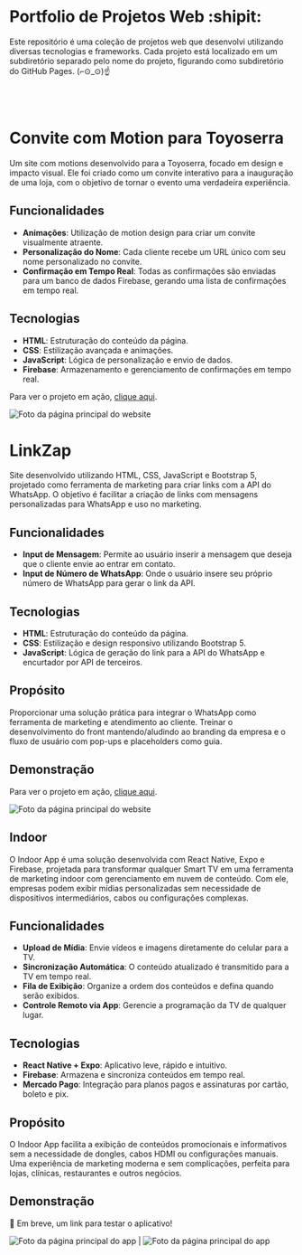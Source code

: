 # Portfolio de Projetos Web :shipit:

Este repositório é uma coleção de projetos web que desenvolvi utilizando diversas tecnologias e frameworks.  Cada projeto está localizado em um subdiretório separado pelo nome do projeto, figurando como subdiretório do GitHub Pages.   (⌐⊙_⊙)☝️ 

<br> <br>

# Convite com Motion para Toyoserra

Um site com motions desenvolvido para a Toyoserra, focado em design e impacto visual. Ele foi criado como um convite interativo para a inauguração de uma loja, com o objetivo de tornar o evento uma verdadeira experiência.

## Funcionalidades

- **Animações**: Utilização de motion design para criar um convite visualmente atraente.
- **Personalização do Nome**: Cada cliente recebe um URL único com seu nome personalizado no convite.
- **Confirmação em Tempo Real**: Todas as confirmações são enviadas para um banco de dados Firebase, gerando uma lista de confirmações em tempo real.

## Tecnologias

- **HTML**: Estruturação do conteúdo da página.
- **CSS**: Estilização avançada e animações.
- **JavaScript**: Lógica de personalização e envio de dados.
- **Firebase**: Armazenamento e gerenciamento de confirmações em tempo real.

Para ver o projeto em ação, [clique aqui](https://jpirnanda.github.io/Convite/).

![Foto da página principal do website](https://github.com/Jpirnanda/Jpirnanda.github.io/blob/main/Imgs/convite.jpeg)


# LinkZap

Site desenvolvido utilizando HTML, CSS, JavaScript e Bootstrap 5, projetado como ferramenta de marketing para criar links com a API do WhatsApp. O objetivo é facilitar a criação de links com mensagens personalizadas para WhatsApp e uso no marketing.

## Funcionalidades

- **Input de Mensagem**: Permite ao usuário inserir a mensagem que deseja que o cliente envie ao entrar em contato.
- **Input de Número de WhatsApp**: Onde o usuário insere seu próprio número de WhatsApp para gerar o link da API.

## Tecnologias

- **HTML**: Estruturação do conteúdo da página.
- **CSS**: Estilização e design responsivo utilizando Bootstrap 5.
- **JavaScript**: Lógica de geração do link para a API do WhatsApp e encurtador por API de terceiros.

## Propósito

Proporcionar uma solução prática para integrar o WhatsApp como ferramenta de marketing e atendimento ao cliente. Treinar o desenvolvimento do front mantendo/aludindo ao branding da empresa e o fluxo de usuário com pop-ups e placeholders como guia.

## Demonstração

Para ver o projeto em ação, [clique aqui](https://jpirnanda.github.io/LinkZap).

![Foto da página principal do website](https://github.com/Jpirnanda/Jpirnanda.github.io/blob/main/Imgs/linkzap.jpeg)


## Indoor
O Indoor App é uma solução desenvolvida com React Native, Expo e Firebase, projetada para transformar qualquer Smart TV em uma ferramenta de marketing indoor com gerenciamento em nuvem de conteúdo. Com ele, empresas podem exibir mídias personalizadas sem necessidade de dispositivos intermediários, cabos ou configurações complexas.

## Funcionalidades
- **Upload de Mídia**: Envie vídeos e imagens diretamente do celular para a TV.
- **Sincronização Automática**: O conteúdo atualizado é transmitido para a TV em tempo real.
- **Fila de Exibição**: Organize a ordem dos conteúdos e defina quando serão exibidos.
- **Controle Remoto via App**: Gerencie a programação da TV de qualquer lugar.

## Tecnologias
- **React Native + Expo**: Aplicativo leve, rápido e intuitivo.
- **Firebase**: Armazena e sincroniza conteúdos em tempo real.
- **Mercado Pago**: Integração para planos pagos e assinaturas por cartão, boleto e pix.

## Propósito
O Indoor App facilita a exibição de conteúdos promocionais e informativos sem a necessidade de dongles, cabos HDMI ou configurações manuais. Uma experiência de marketing moderna e sem complicações, perfeita para lojas, clínicas, restaurantes e outros negócios.

## Demonstração
📲 Em breve, um link para testar o aplicativo!

![Foto da página principal do app](https://github.com/Jpirnanda/Jpirnanda.github.io/blob/main/Imgs/Indoor1.jpeg) | ![Foto da página principal do app](https://github.com/Jpirnanda/Jpirnanda.github.io/blob/main/Imgs/Indoor2.jpeg)
